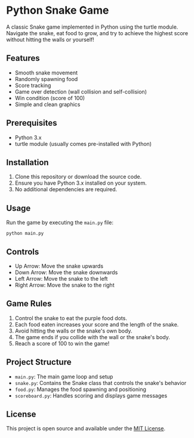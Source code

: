 # Python Snake Game

A classic Snake game implemented in Python using the turtle module. Navigate the snake, eat food to grow, and try to achieve the highest score without hitting the walls or yourself!

## Features

- Smooth snake movement
- Randomly spawning food
- Score tracking
- Game over detection (wall collision and self-collision)
- Win condition (score of 100)
- Simple and clean graphics

## Prerequisites

- Python 3.x
- turtle module (usually comes pre-installed with Python)

## Installation

1. Clone this repository or download the source code.
2. Ensure you have Python 3.x installed on your system.
3. No additional dependencies are required.

## Usage

Run the game by executing the `main.py` file:

```
python main.py
```

## Controls

- Up Arrow: Move the snake upwards
- Down Arrow: Move the snake downwards
- Left Arrow: Move the snake to the left
- Right Arrow: Move the snake to the right

## Game Rules

1. Control the snake to eat the purple food dots.
2. Each food eaten increases your score and the length of the snake.
3. Avoid hitting the walls or the snake's own body.
4. The game ends if you collide with the wall or the snake's body.
5. Reach a score of 100 to win the game!

## Project Structure

- `main.py`: The main game loop and setup
- `snake.py`: Contains the Snake class that controls the snake's behavior
- `food.py`: Manages the food spawning and positioning
- `scoreboard.py`: Handles scoring and displays game messages


## License

This project is open source and available under the [MIT License](LICENSE).
